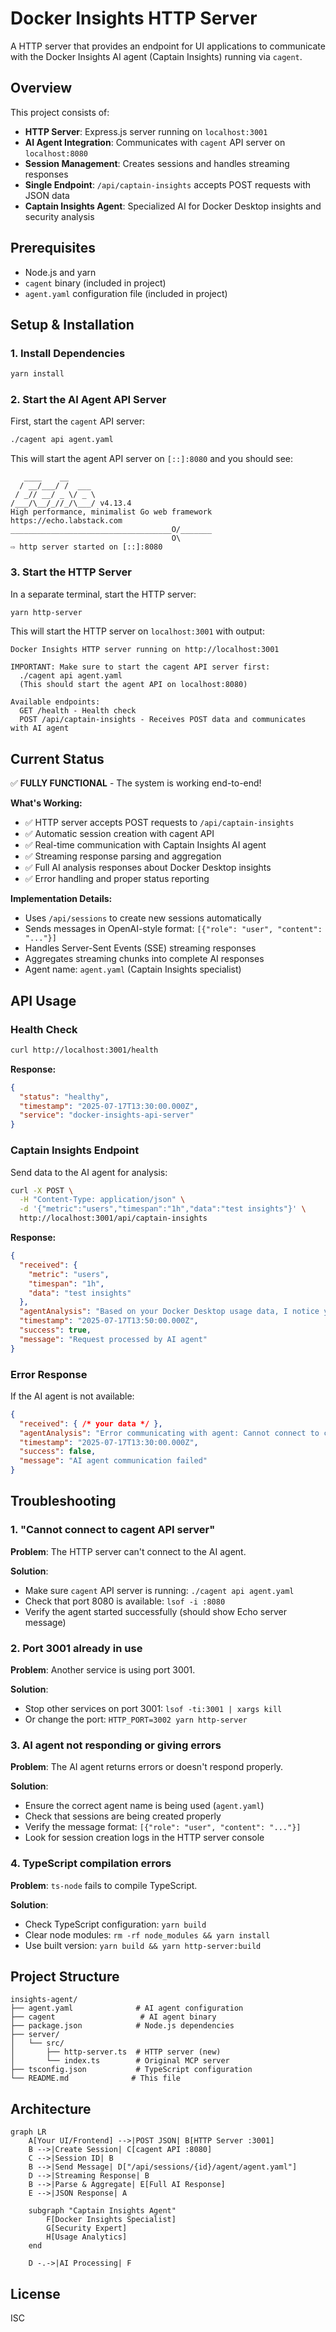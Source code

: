 # Docker Insights HTTP Server

A HTTP server that provides an endpoint for UI applications to communicate with the Docker Insights AI agent (Captain Insights) running via `cagent`.

## Overview

This project consists of:
- **HTTP Server**: Express.js server running on `localhost:3001`
- **AI Agent Integration**: Communicates with `cagent` API server on `localhost:8080`
- **Session Management**: Creates sessions and handles streaming responses
- **Single Endpoint**: `/api/captain-insights` accepts POST requests with JSON data
- **Captain Insights Agent**: Specialized AI for Docker Desktop insights and security analysis

## Prerequisites

- Node.js and yarn
- `cagent` binary (included in project)
- `agent.yaml` configuration file (included in project)

## Setup & Installation

### 1. Install Dependencies

```bash
yarn install
```

### 2. Start the AI Agent API Server

First, start the `cagent` API server:

```bash
./cagent api agent.yaml
```

This will start the agent API server on `[::]:8080` and you should see:
```
   ____    __
  / __/___/ /  ___
 / _// __/ _ \/ _ \
/___/\__/_//_/\___/ v4.13.4
High performance, minimalist Go web framework
https://echo.labstack.com
____________________________________O/_______
                                    O\
⇨ http server started on [::]:8080
```

### 3. Start the HTTP Server

In a separate terminal, start the HTTP server:

```bash
yarn http-server
```

This will start the HTTP server on `localhost:3001` with output:
```
Docker Insights HTTP server running on http://localhost:3001

IMPORTANT: Make sure to start the cagent API server first:
  ./cagent api agent.yaml
  (This should start the agent API on localhost:8080)

Available endpoints:
  GET /health - Health check
  POST /api/captain-insights - Receives POST data and communicates with AI agent
```

## Current Status

✅ **FULLY FUNCTIONAL** - The system is working end-to-end!

**What's Working:**
- ✅ HTTP server accepts POST requests to `/api/captain-insights`
- ✅ Automatic session creation with cagent API
- ✅ Real-time communication with Captain Insights AI agent
- ✅ Streaming response parsing and aggregation
- ✅ Full AI analysis responses about Docker Desktop insights
- ✅ Error handling and proper status reporting

**Implementation Details:**
- Uses `/api/sessions` to create new sessions automatically
- Sends messages in OpenAI-style format: `[{"role": "user", "content": "..."}]`
- Handles Server-Sent Events (SSE) streaming responses
- Aggregates streaming chunks into complete AI responses
- Agent name: `agent.yaml` (Captain Insights specialist)

## API Usage

### Health Check

```bash
curl http://localhost:3001/health
```

**Response:**
```json
{
  "status": "healthy",
  "timestamp": "2025-07-17T13:30:00.000Z",
  "service": "docker-insights-api-server"
}
```

### Captain Insights Endpoint

Send data to the AI agent for analysis:

```bash
curl -X POST \
  -H "Content-Type: application/json" \
  -d '{"metric":"users","timespan":"1h","data":"test insights"}' \
  http://localhost:3001/api/captain-insights
```

**Response:**
```json
{
  "received": {
    "metric": "users",
    "timespan": "1h",
    "data": "test insights"
  },
  "agentAnalysis": "Based on your Docker Desktop usage data, I notice you're requesting user metrics for a 1-hour timespan. However, Docker Desktop Insights data is updated daily, not hourly. Let me provide you with insights about user metrics that are available:\n\n**Active Users**: These are users who have actively used Docker Desktop and are signed in with a licensed Docker account...",
  "timestamp": "2025-07-17T13:50:00.000Z",
  "success": true,
  "message": "Request processed by AI agent"
}
```

### Error Response

If the AI agent is not available:

```json
{
  "received": { /* your data */ },
  "agentAnalysis": "Error communicating with agent: Cannot connect to cagent API server. Make sure it's running on localhost:8080",
  "timestamp": "2025-07-17T13:30:00.000Z",
  "success": false,
  "message": "AI agent communication failed"
}
```

## Troubleshooting

### 1. "Cannot connect to cagent API server"

**Problem**: The HTTP server can't connect to the AI agent.

**Solution**:
- Make sure `cagent` API server is running: `./cagent api agent.yaml`
- Check that port 8080 is available: `lsof -i :8080`
- Verify the agent started successfully (should show Echo server message)

### 2. Port 3001 already in use

**Problem**: Another service is using port 3001.

**Solution**:
- Stop other services on port 3001: `lsof -ti:3001 | xargs kill`
- Or change the port: `HTTP_PORT=3002 yarn http-server`

### 3. AI agent not responding or giving errors

**Problem**: The AI agent returns errors or doesn't respond properly.

**Solution**:
- Ensure the correct agent name is being used (`agent.yaml`)
- Check that sessions are being created properly
- Verify the message format: `[{"role": "user", "content": "..."}]`
- Look for session creation logs in the HTTP server console

### 4. TypeScript compilation errors

**Problem**: `ts-node` fails to compile TypeScript.

**Solution**:
- Check TypeScript configuration: `yarn build`
- Clear node modules: `rm -rf node_modules && yarn install`
- Use built version: `yarn build && yarn http-server:build`

## Project Structure

```
insights-agent/
├── agent.yaml              # AI agent configuration
├── cagent                   # AI agent binary
├── package.json            # Node.js dependencies
├── server/
│   └── src/
│       ├── http-server.ts  # HTTP server (new)
│       └── index.ts        # Original MCP server
├── tsconfig.json           # TypeScript configuration
└── README.md              # This file
```

## Architecture

```mermaid
graph LR
    A[Your UI/Frontend] -->|POST JSON| B[HTTP Server :3001]
    B -->|Create Session| C[cagent API :8080]
    C -->|Session ID| B
    B -->|Send Message| D["/api/sessions/{id}/agent/agent.yaml"]
    D -->|Streaming Response| B
    B -->|Parse & Aggregate| E[Full AI Response]
    E -->|JSON Response| A

    subgraph "Captain Insights Agent"
        F[Docker Insights Specialist]
        G[Security Expert]
        H[Usage Analytics]
    end

    D -.->|AI Processing| F
```

## License

ISC